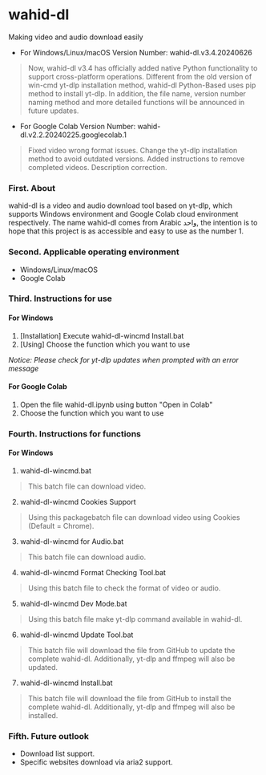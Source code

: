 # wahid-dl
Making video and audio download easily

* For Windows/Linux/macOS Version Number: wahid-dl.v3.4.20240626
> Now, wahid-dl v3.4 has officially added native Python functionality to support cross-platform operations.
> Different from the old version of win-cmd yt-dlp installation method, wahid-dl Python-Based uses pip method to install yt-dlp.
> In addition, the file name, version number naming method and more detailed functions will be announced in future updates.

* For Google Colab Version Number: wahid-dl.v2.2.20240225.googlecolab.1
> Fixed video wrong format issues.
> Change the yt-dlp installation method to avoid outdated versions.
> Added instructions to remove completed videos.
> Description correction.

### First. About
wahid-dl is a video and audio download tool based on yt-dlp, which supports Windows environment and Google Colab cloud environment respectively.
The name wahid-dl comes from Arabic واحد, the intention is to hope that this project is as accessible and easy to use as the number 1.

### Second. Applicable operating environment
* Windows/Linux/macOS
* Google Colab

### Third. Instructions for use
#### For Windows
1. [Installation] Execute wahid-dl-wincmd Install.bat
2. [Using] Choose the function which you want to use

*Notice: Please check for yt-dlp updates when prompted with an error message*

#### For Google Colab
1. Open the file wahid-dl.ipynb using button "Open in Colab"
2. Choose the function which you want to use

### Fourth.  Instructions for functions
#### For Windows
1. wahid-dl-wincmd.bat
> This batch file can download video.

2. wahid-dl-wincmd Cookies Support
> Using this packagebatch file can download video using Cookies (Default = Chrome).

3. wahid-dl-wincmd for Audio.bat
> This batch file can download audio.

4. wahid-dl-wincmd Format Checking Tool.bat
> Using this batch file to check the format of video or audio.

5. wahid-dl-wincmd Dev Mode.bat
> Using this batch file make yt-dlp command available in wahid-dl.

6. wahid-dl-wincmd Update Tool.bat
> This batch file will download the file from GitHub to update the complete wahid-dl. Additionally, yt-dlp and ffmpeg will also be updated.

7. wahid-dl-wincmd Install.bat
> This batch file will download the file from GitHub to install the complete wahid-dl. Additionally, yt-dlp and ffmpeg will also be installed.

### Fifth.  Future outlook
* Download list support.
* Specific websites download via aria2 support.
